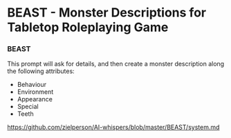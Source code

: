 # BEAST - Monster Descriptions for Tabletop Roleplaying Game

### BEAST

This prompt will ask for details, and then create a monster description along the following attributes:

* Behaviour
* Environment
* Appearance
* Special
* Teeth

https://github.com/zielperson/AI-whispers/blob/master/BEAST/system.md
